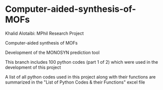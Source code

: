 # Computer-aided-synthesis-of-MOFs
Khalid Alotaibi: MPhil Research Project

Computer-aided synthesis of MOFs

Development of the MONOSYN prediction tool

This branch includes 100 python codes (part 1 of 2) which were used in the development of this project

A list of all python codes used in this project along with their functions are summarized in the "List of Python Codes & their Functions" excel file

